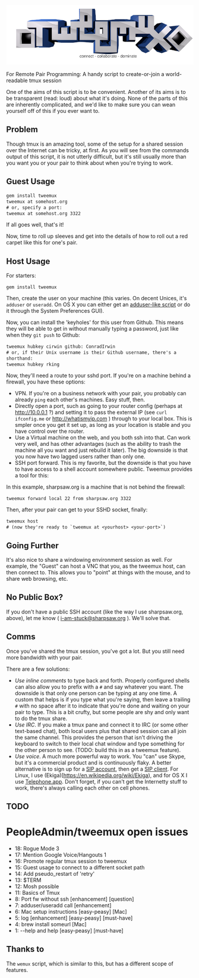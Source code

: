 ![tweemux: For Remote Pair Programming](img/tweemux.png)

For Remote Pair Programming: A handy script to create-or-join a world-readable tmux session

One of the aims of this script is to be convenient. Another of its aims is to be transparent (read: loud) about what it's doing. None of the parts of this are inherently complicated, and we'd like to make sure you can wean yourself off of this if you ever want to.

## Problem

Though tmux is an amazing tool, some of the setup for a shared session over the Internet can be tricky, at first. As you will see from the commands output of this script, it is not utterly difficult, but it's still usually more than you want you or your pair to think about when you're trying to work.

## Guest Usage

    gem install tweemux
    tweemux at somehost.org
    # or, specify a port:
    tweemux at somehost.org 3322

If all goes well, that's it!

Now, time to roll up sleeves and get into the details of how to roll out a red
carpet like this for one's pair.

## Host Usage

For starters:

    gem install tweemux

Then, create the user on your machine (this varies. On decent Unices, it's `adduser` or `useradd`. On OS X you can either get an [adduser-like script](https://raw.github.com/sharpsaw/mac-dots/master/bin/adduser) or do it through the System Preferences GUI).

Now, you can install the 'keyholes' for this user from Github. This means they
will be able to get in without manually typing a password, just like when they
`git push` to Github:

    tweemux hubkey cirwin github: ConradIrwin
    # or, if their Unix username is their Github username, there's a shorthand:
    tweemux hubkey rking

Now, they'll need a route to your sshd port. If you're on a machine behind a
firewall, you have these options:

* VPN. If you're on a business network with your pair, you probably can already `ping` each other's machines. Easy stuff, then.
* Directly open a port, such as going to your router config (perhaps at http://10.0.0.1 ?) and setting it to pass the external IP (see `curl ifconfig.me` or http://whatismyip.com ) through to your local box. This is smpler once you get it set up, as long as your location is stable and you have control over the router.
* Use a Virtual machine on the web, and you both ssh into that. Can work very well, and has other advantages (such as the ability to trash the machine all you want and just rebuild it later). The big downside is that you now have two lagged users rather than only one.
* SSH port forward. This is my favorite, but the downside is that you have to have access to a shell account somewhere public. Tweemux provides a tool for this:

In this example, sharpsaw.org is a machine that is not behind the firewall:

    tweemux forward local 22 from sharpsaw.org 3322

Then, after your pair can get to your SSHD socket, finally:

    tweemux host
    # (now they're ready to `tweemux at <yourhost> <your-port>`)

## Going Further

It's also nice to share a windowing environment session as well. For example, the "Guest" can host a VNC that you, as the tweemux host, can then connect to. This allows you to "point" at things with the mouse, and to share web browsing, etc.

## No Public Box?

If you don't have a public SSH account (like the way I use sharpsaw.org, above), let me know ( i-am-stuck@sharpsaw.org ). We'll solve that.

## Comms

Once you've shared the tmux session, you've got a lot. But you still need more bandwidth with your pair.

There are a few solutions:

- *Use inline comments* to type back and forth. Properly configured shells can also allow you to prefix with a `#` and say whatever you want. The downside is that only one person can be typing at any one time. A custom that helps is if you type what you're saying, then leave a trailing `#` with no space after it to indicate that you're done and waiting on your pair to type. This is a bit crufty, but some people are shy and only want to do the tmux share.
- *Use IRC*. If you make a tmux pane and connect it to IRC (or some other text-based chat), both local users plus that shared session can all join the same channel. This provides the person that isn't driving the keyboard to switch to their local chat window and type something for the other person to see. (TODO: build this in as a tweemux feature).
- *Use voice*. A much more powerful way to work. You "can" use Skype, but it's a commercial product and is continuously flaky. A better alternative is to sign up for a [SIP account](https://ekiga.net/), then get a [SIP client](https://en.wikipedia.org/wiki/List_of_SIP_software#Clients). For Linux, I use (Ekiga)[https://en.wikipedia.org/wiki/Ekiga), and for OS X I use [Telephone.app](http://www.tlphn.com/). Don't forget, if you can't get the Internetty stuff to work, there's always calling each other on cell phones.

## TODO

# PeopleAdmin/tweemux open issues
* 18: Rogue Mode 3
* 17: Mention Google Voice/Hangouts 1
* 16: Promote regular tmux session to tweemux
* 15: Guest usage to connect to a different socket path
* 14: Add pseudo_restart of 'retry'
* 13: $TERM
* 12: Mosh possible
* 11: Basics of Tmux
*  8: Port fw without ssh [enhancement] [question]
*  7: adduser/useradd call [enhancement]
*  6: Mac setup instructions [easy-peasy] [Mac]
*  5: log [enhancement] [easy-peasy] [must-have]
*  4: brew install someurl [Mac]
*  1: --help and help [easy-peasy] [must-have]

## Thanks to

The `wemux` script, which is similar to this, but has a different scope of features.
